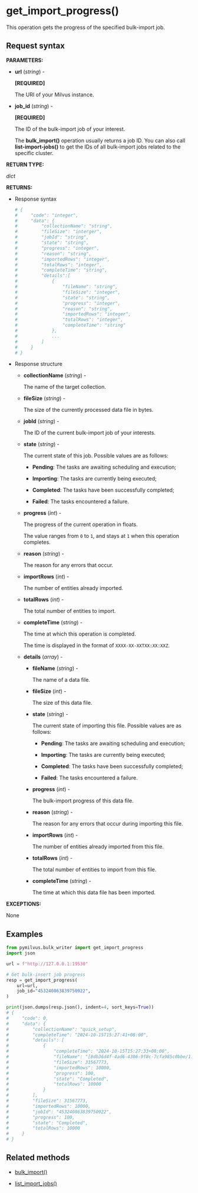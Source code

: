 # get_import_progress()

This operation gets the progress of the specified bulk-import job.

## Request syntax

**PARAMETERS:**

- **url** (*string*) -

    **[REQUIRED]**

    The URI of your Milvus instance.

- **job_id** (*string*) -

    **[REQUIRED]**

    The ID of the bulk-import job of your interest. 

    The **bulk_import()** operation usually returns a job ID. You can also call **list-import-jobs()** to get the IDs of all bulk-import jobs related to the specific cluster.

**RETURN TYPE:**

*dict*

**RETURNS:**

- Response syntax

    ```python
    # {
    #     "code": "integer",
    #     "data": {
    #         "collectionName": "string",
    #         "fileSize": "interger",
    #         "jobId": "string",
    #         "state": "string",
    #         "progress": "integer",
    #         "reason": "string",
    #         "importedRows": "integer",
    #         "totalRows": "integer",
    #         "completeTime": "string",
    #         "details":[
    #             {
    #                 "fileName": "string",
    #                 "fileSize": "integer",
    #                 "state": "string",
    #                 "progress": "integer",
    #                 "reason": "string",
    #                 "importedRows": "integer",
    #                 "totalRows": "integer",
    #                 "completeTime": "string"
    #             },
    #             ...
    #         ]
    #     }
    # }
    ```

- Response structure

    - **collectionName** (*string*) -

        The name of the target collection.

    - **fileSize** (*string*) -

        The size of the currently processed data file in bytes.

    - **jobId** (*string*) -

        The ID of the current bulk-import job of your interests.

    - **state** (*string*) - 

        The current state of this job. Possible values are as follows:

        - **Pending**: The tasks are awaiting scheduling and execution;

        - **Importing**: The tasks are currently being executed;

        - **Completed**: The tasks have been successfully completed;

        - **Failed**: The tasks encountered a failure.

    - **progress** (*int*) -

        The progress of the current operation in floats. 

        The value ranges from `0` to `1`, and stays at `1` when this operation completes.

    - **reason** (*string*) -

        The reason for any errors that occur.

    - **importRows** (*int*) -

        The number of entities already imported. 

    - **totalRows** (*int*) -

        The total number of entities to import. 

    - **completeTime** (*string*) -

        The time at which this operation is completed.

        The time is displayed in the format of `XXXX-XX-XXTXX:XX:XXZ`.

    - **details** (*array*) -

        - **fileName** (*string*) -

            The name of a data file.

        - **fileSize** (*int*) -

            The size of this data file.

        - **state** (*string*) - 

            The current state of importing this file. Possible values are as follows:

            - **Pending**: The tasks are awaiting scheduling and execution;

            - **Importing**: The tasks are currently being executed;

            - **Completed**: The tasks have been successfully completed;

            - **Failed**: The tasks encountered a failure.

        - **progress** (*int*) -

            The bulk-import progress of this data file.

        - **reason** (*string*) -

            The reason for any errors that occur during importing this file.

        - **importRows** (*int*) -

            The number of entities already imported from this file. 

        - **totalRows** (*int*) -

            The total number of entities to import from this file. 

        - **completeTime** (*string*) -

            The time at which this data file has been imported.

**EXCEPTIONS:**

None

## Examples

```python
from pymilvus.bulk_writer import get_import_progress
import json

url = f"http://127.0.0.1:19530"

# Get bulk-insert job progress
resp = get_import_progress(
    url=url,
    job_id="453240863839750922",
)

print(json.dumps(resp.json(), indent=4, sort_keys=True))
# {
#     "code": 0,
#     "data": {
#         "collectionName": "quick_setup",
#         "completeTime": "2024-10-15T15:27:41+08:00",
#         "details": [
#             {
#                 "completeTime": "2024-10-15T15:27:33+08:00",
#                 "fileName": "[8db36d4f-4ad6-4306-9f8c-7cfa985c0bbe/1.parquet]",
#                 "fileSize": 31567773,
#                 "importedRows": 10000,
#                 "progress": 100,
#                 "state": "Completed",
#                 "totalRows": 10000
#             }
#         ],
#         "fileSize": 31567773,
#         "importedRows": 10000,
#         "jobId": "453240863839750922",
#         "progress": 100,
#         "state": "Completed",
#         "totalRows": 10000
#     }
# }
```

## Related methods

- [bulk_import()](bulk_import.md)

- [list_import_jobs()](list_import_jobs.md)

